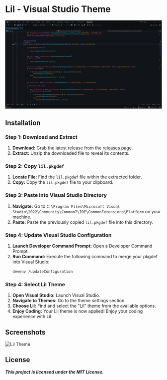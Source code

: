 # Lil - Visual Studio Theme

![Lil Theme](screenshots/vsthemePhoto.png)

## Installation

### Step 1: Download and Extract

1. **Download:** Grab the latest release from the [releases page](https://github.com/your-username/Lil/releases).
2. **Extract:** Unzip the downloaded file to reveal its contents.

### Step 2: Copy `lil.pkgdef`

1. **Locate File:** Find the `lil.pkgdef` file within the extracted folder.
2. **Copy:** Copy the `lil.pkgdef` file to your clipboard.

### Step 3: Paste into Visual Studio Directory

1. **Navigate:** Go to `C:\Program Files\Microsoft Visual Studio\2022\Community\Common7\IDE\CommonExtensions\Platform` on your machine.
2. **Paste:** Paste the previously copied `lil.pkgdef` file into this directory.

### Step 4: Update Visual Studio Configuration

1. **Launch Developer Command Prompt:** Open a Developer Command Prompt.
2. **Run Command:** Execute the following command to merge your pkgdef into Visual Studio:
   ```bash
   devenv /updateConfiguration
### Step 4: Select Lil Theme
1. **Open Visual Studio:** Launch Visual Studio.
2. **Navigate to Themes:** Go to the theme settings section.
3. **Choose Lil:** Find and select the "Lil" theme from the available options.
4. **Enjoy Coding:** Your Lil theme is now applied! Enjoy your coding experience with Lil.

Screenshots
---
![Lil Theme](screenshots/FindTheme.png)


License
---
***This project is licensed under the MIT License.***